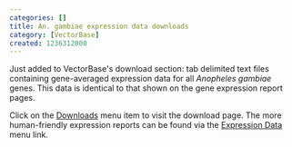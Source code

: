 ```yaml
---
categories: []
title: An. gambiae expression data downloads
category: [VectorBase]
created: 1236312000
---
```

Just added to VectorBase's download section: tab delimited text files containing gene-averaged expression data for all <i>Anopheles gambiae</i> genes.  This data is identical to that shown on the gene expression report pages.
<p>
Click on the <a href="/downloads/">Downloads</a> menu item to visit the download page.  The more human-friendly expression reports can be found via the <a href="/ExpressionBrowser/">Expression Data</a> menu link.
